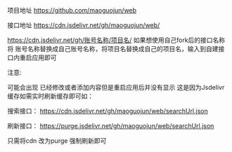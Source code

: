 项目地址 https://github.com/maoguojun/web

接口地址 https://cdn.jsdelivr.net/gh/maoguojun/web/

https://cdn.jsdelivr.net/gh/账号名称/项目名/ 如果想使用自己fork后的接口名称 将 账号名称替换成自己账号名称，将项目名替换成自己的项目名，输入到自建接口内重启应用即可

注意:

可能会出现 已经修改或者添加内容但是重启应用后并没有显示 这是因为Jsdelivr 缓存如需实时刷新缓存即可如：

搜索接口： https://cdn.jsdelivr.net/gh/maoguojun/web/searchUrl.json

刷新接口： https://purge.jsdelivr.net/gh/maoguojun/web/searchUrl.json

只需将cdn 改为purge 强制刷新即可
